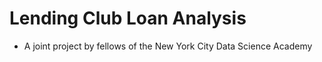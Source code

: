 # Lending Club Loan Analysis

- A joint project by fellows of the New York City Data Science Academy